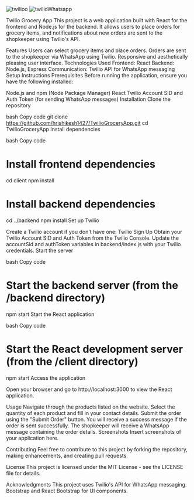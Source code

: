 ![twilioo](https://github.com/hrishikesh1427/TwilioGroceryApp/assets/84369074/ac557ffb-96ae-49b4-a032-f09f5d74b79d)
![twilioWhatsapp](https://github.com/hrishikesh1427/TwilioGroceryApp/assets/84369074/8d0b537e-98c0-4e97-848d-7dd334eedf2a)

Twilio Grocery App
This project is a web application built with React for the frontend and Node.js for the backend. It allows users to place orders for grocery items, and notifications about new orders are sent to the shopkeeper using Twilio's API.

Features
Users can select grocery items and place orders.
Orders are sent to the shopkeeper via WhatsApp using Twilio.
Responsive and aesthetically pleasing user interface.
Technologies Used
Frontend: React
Backend: Node.js, Express
Communication: Twilio API for WhatsApp messaging
Setup Instructions
Prerequisites
Before running the application, ensure you have the following installed:

Node.js and npm (Node Package Manager)
React
Twilio Account SID and Auth Token (for sending WhatsApp messages)
Installation
Clone the repository

bash
Copy code
git clone https://github.com/hrishikesh1427/TwilioGroceryApp.git
cd TwilioGroceryApp
Install dependencies

bash
Copy code
# Install frontend dependencies
cd client
npm install

# Install backend dependencies
cd ../backend
npm install
Set up Twilio

Create a Twilio account if you don't have one: Twilio Sign Up
Obtain your Twilio Account SID and Auth Token from the Twilio Console.
Update the accountSid and authToken variables in backend/index.js with your Twilio credentials.
Start the server

bash
Copy code
# Start the backend server (from the /backend directory)
npm start
Start the React application

bash
Copy code
# Start the React development server (from the /client directory)
npm start
Access the application

Open your browser and go to http://localhost:3000 to view the React application.

Usage
Navigate through the products listed on the website.
Select the quantity of each product and fill in your contact details.
Submit the order using the "Submit Order" button.
You will receive a success message if the order is sent successfully.
The shopkeeper will receive a WhatsApp message containing the order details.
Screenshots
Insert screenshots of your application here.

Contributing
Feel free to contribute to this project by forking the repository, making enhancements, and creating pull requests.

License
This project is licensed under the MIT License - see the LICENSE file for details.

Acknowledgments
This project uses Twilio's API for WhatsApp messaging.
Bootstrap and React Bootstrap for UI components.
